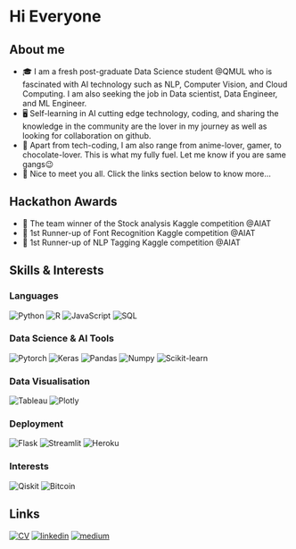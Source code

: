 # Hi Everyone
## About me

- 🎓 I am a fresh post-graduate Data Science student @QMUL who is fascinated with AI technology such as NLP, Computer Vision, and Cloud Computing. I am also seeking the job in Data scientist, Data Engineer, and ML Engineer.
- 🖥️ Self-learning in AI cutting edge technology, coding, and sharing the knowledge in the community are the lover in my journey as well as looking for collaboration on github.
- 🎯 Apart from tech-coding, I am also range from anime-lover, gamer, to chocolate-lover. This is what my fully fuel. Let me know if you are same gangs😉
- 👋 Nice to meet you all. Click the links section below to know more...
<!---
kwankoravich/kwankoravich is a ✨ special ✨ repository because its `README.md` (this file) appears on your GitHub profile.
You can click the Preview link to take a look at your changes.
- 👋 Hi, I’m @kwankoravich
- 👀 I’m interested in data and AI field(NLP and computer vision)
- 🌱 I’m currently learning MSc Big data science @QMUL
- 💞️ I’m looking to collaborate on github
--->

## Hackathon Awards
- 🥇 The team winner of the Stock analysis Kaggle competition @AIAT
- 🥈 1st Runner-up of Font Recognition Kaggle competition @AIAT
- 🥈 1st Runner-up of NLP Tagging Kaggle competition @AIAT


## Skills & Interests
### Languages
![Python](https://img.shields.io/badge/Python-3776AB?style=for-the-badge&logo=Python&logoColor=white)
![R](https://img.shields.io/badge/R-276DC3?style=for-the-badge&logo=R&logoColor=white)
![JavaScript](https://img.shields.io/badge/JavaScript-F7DF1E?style=for-the-badge&logo=JavaScript&logoColor=white)
![SQL](https://img.shields.io/badge/SQL-4479A1?style=for-the-badge&logo=MySQL&logoColor=white)

### Data Science & AI Tools
![Pytorch](https://img.shields.io/badge/Pytorch-EE4C2C?style=for-the-badge&logo=Pytorch&logoColor=white)
![Keras](https://img.shields.io/badge/Keras-D00000?style=for-the-badge&logo=Keras&logoColor=white)
![Pandas](https://img.shields.io/badge/Pandas-150458?style=for-the-badge&logo=Pandas&logoColor=white)
![Numpy](https://img.shields.io/badge/Numpy-013243?style=for-the-badge&logo=Numpy&logoColor=white)
![Scikit-learn](https://img.shields.io/badge/scikitlearn-F7931E?style=for-the-badge&logo=Scikitlearn&logoColor=white)

### Data Visualisation
![Tableau](https://img.shields.io/badge/Tableau-E97627?style=for-the-badge&logo=Tableau&logoColor=white)
![Plotly](https://img.shields.io/badge/Plotly-3F4F75?style=for-the-badge&logo=Tableau&logoColor=white)

### Deployment
![Flask](https://img.shields.io/badge/Flask-000000?style=for-the-badge&logo=Flask&logoColor=white)
![Streamlit](https://img.shields.io/badge/Streamlit-FF4B4B?style=for-the-badge&logo=Streamlit&logoColor=white)
![Heroku](https://img.shields.io/badge/Heroku-430098?style=for-the-badge&logo=Heroku&logoColor=white)

### Interests
![Qiskit](https://img.shields.io/badge/Qiskit-6929C4?style=for-the-badge&logo=Qiskit&logoColor=white)
![Bitcoin](https://img.shields.io/badge/Bitcoin-F7931A?style=for-the-badge&logo=Bitcoin&logoColor=white)

## Links
[![CV](https://img.shields.io/badge/Resume-276DC3?style=for-the-badge&logo=Resume&logoColor=white)](https://drive.google.com/file/d/1HnKwZm6mpt_8kPVwu8ldNS-vWh5GVEQl/view?usp=sharing)
[![linkedin](https://img.shields.io/badge/linkedin-0A66C2?style=for-the-badge&logo=linkedin&logoColor=white)](https://www.linkedin.com/in/koravich-sangkaew/)
[![medium](https://img.shields.io/badge/medium-000000?style=for-the-badge&logo=medium&logoColor=white)](https://medium.com/@kwankoravich)

